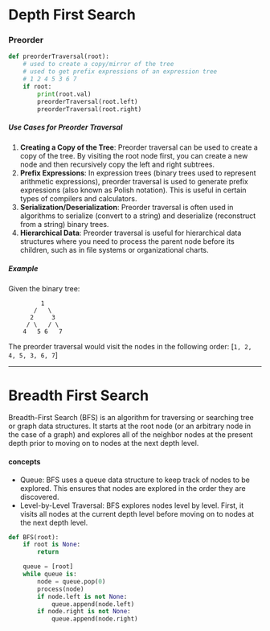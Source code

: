 

# Depth First Search

### Preorder

```python
def preorderTraversal(root):
    # used to create a copy/mirror of the tree
    # used to get prefix expressions of an expression tree
    # 1 2 4 5 3 6 7 
    if root:
        print(root.val)
        preorderTraversal(root.left)
        preorderTraversal(root.right)
```


##### Use Cases for Preorder Traversal
1. **Creating a Copy of the Tree**: Preorder traversal can be used to create a copy of the tree. By visiting the root node first, you can create a new node and then recursively copy the left and right subtrees.
2. **Prefix Expressions**: In expression trees (binary trees used to represent arithmetic expressions), preorder traversal is used to generate prefix expressions (also known as Polish notation). This is useful in certain types of compilers and calculators.
3. **Serialization/Deserialization**: Preorder traversal is often used in algorithms to serialize (convert to a string) and deserialize (reconstruct from a string) binary trees.
4. **Hierarchical Data**: Preorder traversal is useful for hierarchical data structures where you need to process the parent node before its children, such as in file systems or organizational charts.

##### Example
Given the binary tree:
```
         1
       /   \
      2     3
     / \   / \
    4   5 6   7
```
The preorder traversal would visit the nodes in the following order: [`1, 2, 4, 5, 3, 6, 7`]


---

# Breadth First Search

Breadth-First Search (BFS) is an algorithm for traversing or searching tree or graph data structures. It starts at the root node (or an arbitrary node in the case of a graph) and explores all of the neighbor nodes at the present depth prior to moving on to nodes at the next depth level.

#### concepts
- Queue: BFS uses a queue data structure to keep track of nodes to be explored. This ensures that nodes are explored in the order they are discovered.
- Level-by-Level Traversal: BFS explores nodes level by level. First, it visits all nodes at the current depth level before moving on to nodes at the next depth level.

```python
def BFS(root):
    if root is None:
        return

    queue = [root]
    while queue is:
        node = queue.pop(0)
        process(node)
        if node.left is not None:
            queue.append(node.left)
        if node.right is not None:
            queue.append(node.right)
```
